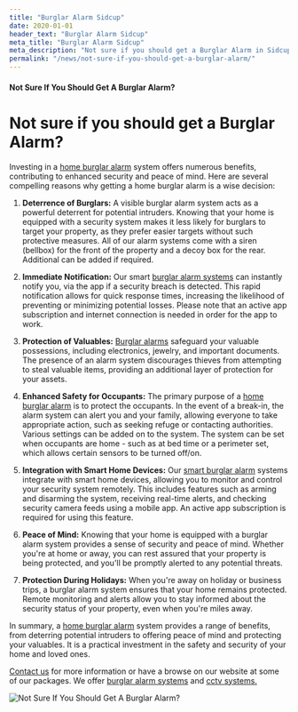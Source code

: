 ```yaml
---
title: "Burglar Alarm Sidcup"
date: 2020-01-01
header_text: "Burglar Alarm Sidcup"
meta_title: "Burglar Alarm Sidcup"
meta_description: "Not sure if you should get a Burglar Alarm in Sidcup? Call us on 020 8302 4065"
permalink: "/news/not-sure-if-you-should-get-a-burglar-alarm/"
---
```


#### Not Sure If You Should Get A Burglar Alarm?

# Not sure if you should get a Burglar Alarm?

Investing in a [home burglar alarm](../categories/burglar-alarms.php.html) system offers numerous benefits, contributing to enhanced security and peace of mind. Here are several compelling reasons why getting a home burglar alarm is a wise decision:

1.  **Deterrence of Burglars:** A visible burglar alarm system acts as a powerful deterrent for potential intruders. Knowing that your home is equipped with a security system makes it less likely for burglars to target your property, as they prefer easier targets without such protective measures. All of our alarm systems come with a siren (bellbox) for the front of the property and a decoy box for the rear. Additional can be added if required.

2.  **Immediate Notification:** Our smart [burglar alarm systems](../categories/burglar-alarms.php.html) can instantly notify you, via the app if a security breach is detected. This rapid notification allows for quick response times, increasing the likelihood of preventing or minimizing potential losses. Please note that an active app subscription and internet connection is needed in order for the app to work.

3.  **Protection of Valuables:** [Burglar alarms](../categories/burglar-alarms.php.html) safeguard your valuable possessions, including electronics, jewelry, and important documents. The presence of an alarm system discourages thieves from attempting to steal valuable items, providing an additional layer of protection for your assets.

4.  **Enhanced Safety for Occupants:** The primary purpose of a [home burglar alarm](../categories/burglar-alarms.php.html) is to protect the occupants. In the event of a break-in, the alarm system can alert you and your family, allowing everyone to take appropriate action, such as seeking refuge or contacting authorities. Various settings can be added on to the system. The system can be set when occupants are home - such as at bed time or a perimeter set, which allows certain sensors to be turned off/on.

5.  **Integration with Smart Home Devices:** Our [smart burglar alarm](../categories/burglar-alarms.php.html) systems integrate with smart home devices, allowing you to monitor and control your security system remotely. This includes features such as arming and disarming the system, receiving real-time alerts, and checking security camera feeds using a mobile app. An active app subscription is required for using this feature.

6.  **Peace of Mind:** Knowing that your home is equipped with a burglar alarm system provides a sense of security and peace of mind. Whether you\'re at home or away, you can rest assured that your property is being protected, and you\'ll be promptly alerted to any potential threats.

7.  **Protection During Holidays:** When you\'re away on holiday or business trips, a burglar alarm system ensures that your home remains protected. Remote monitoring and alerts allow you to stay informed about the security status of your property, even when you\'re miles away.

In summary, a [home burglar alarm](../categories/burglar-alarms.php.html) system provides a range of benefits, from deterring potential intruders to offering peace of mind and protecting your valuables. It is a practical investment in the safety and security of your home and loved ones.

[Contact us](../contact.php.html) for more information or have a browse on our website at some of our packages. We offer [burglar alarm systems](../categories/burglar-alarms.php.html) and [cctv systems.](../categories/cctv.php.html)

![Not Sure If You Should Get A Burglar Alarm?](https://res.cloudinary.com/kbs/image/upload/smwzk5k5btoaxgxr9gps.jpg)
